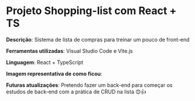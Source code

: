 # Projeto Shopping-list com React + TS

**Descrição**: Sistema de lista de compras para treinar um pouco de front-end

**Ferramentas utilizadas**: Visual Studio Code e Vite.js

**Linguagem**: React + TypeScript

**Imagem representativa de como ficou**:



**Futuras atualizações**: Pretendo fazer um back-end para começar os
estudos de back-end com a prática de CRUD na lista 😊👍
